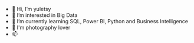 - 👋 Hi, I’m yuletsy
- 👀 I’m interested in Big Data
- 🌱 I’m currently learning SQL, Power BI, Python and Business Intelligence  
- 💞️ I'm photography lover
- 📫 

<!---
yuletsy/yuletsy is a ✨ special ✨ repository because its `README.md` (this file) appears on your GitHub profile.
You can click the Preview link to take a look at your changes.
--->
